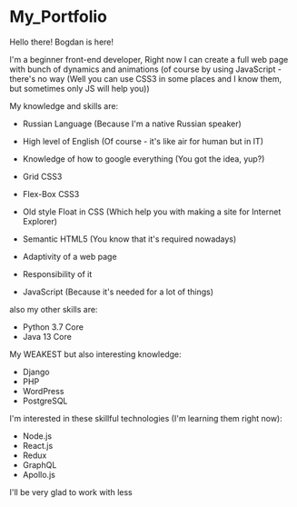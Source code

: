 # My_Portfolio
Hello there! Bogdan is here!

I'm a beginner front-end developer, Right now I can create a full web page with bunch of dynamics and animations (of course by using JavaScript - there's no way (Well you can use CSS3 in some places and I know them, but sometimes only JS will help you))

My knowledge and skills are:

- Russian Language (Because I'm a native Russian speaker)
- High level of English (Of course - it's like air for human but in IT)
- Knowledge of how to google everything (You got the idea, yup?)

- Grid CSS3
- Flex-Box CSS3
- Old style Float in CSS (Which help you with making a site for Internet Explorer)
- Semantic HTML5 (You know that it's required nowadays)

- Adaptivity of a web page
- Responsibility of it
- JavaScript (Because it's needed for a lot of things)

also my other skills are:

- Python 3.7 Core
- Java 13 Core

My WEAKEST but also interesting knowledge:

- Django
- PHP
- WordPress
- PostgreSQL

I'm interested in these skillful technologies (I'm learning them right now):

- Node.js
- React.js
- Redux
- GraphQL
- Apollo.js

I'll be very glad to work with less
